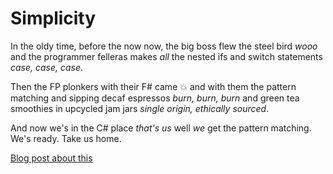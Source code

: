 Simplicity
==========

In the oldy time, before the now now, the big boss flew the steel bird *wooo* and the programmer felleras makes _all_ the nested ifs and switch statements *case, case, case*.

Then the FP plonkers with their F# came :boom: and with them the pattern matching and sipping decaf espressos *burn, burn, burn* and green tea smoothies in upcycled jam jars *single origin, ethically sourced*.

And now we's in the C# place *that's us* well _we_ get the pattern matching. We's ready. Take us home.

[Blog post about this](http://bendetat.com/simplicity-pattern-matching-in-c-sharp.html)


